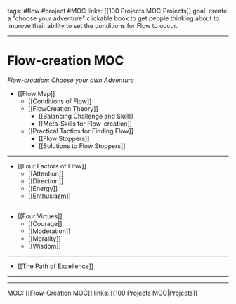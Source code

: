 tags: #flow #project #MOC 
links: [[100 Projects MOC|Projects]]
goal: create a "choose your adventure" clickable book to get people thinking about to improve their ability to set the conditions for Flow to occur.


---
# Flow-creation MOC
*Flow-creation: Choose your own Adventure*

- [[Flow Map]]
	- [[Conditions of Flow]]
	- [[FlowCreation Theory]]
		- [[Balancing Challenge and Skill]]
		- [[Meta-Skills for Flow-creation]]
	- [[Practical Tactics for Finding Flow]]
		- [[Flow Stoppers]]
		- [[Solutions to Flow Stoppers]]	

---

- [[Four Factors of Flow]]
	- [[Attention]]
	- [[Direction]]
	- [[Energy]]
	- [[Enthusiasm]]

---

- [[Four Virtues]]
	- [[Courage]]
	- [[Moderation]]
	- [[Morality]]
	- [[Wisdom]]

---

- [[The Path of Excellence]]

---
---
MOC: [[Flow-Creation MOC]]
links: [[100 Projects MOC|Projects]]